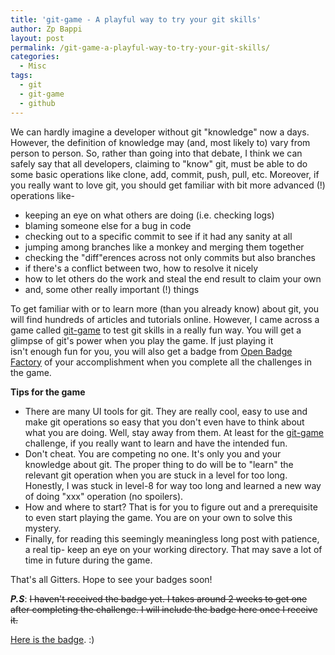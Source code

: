 ```yaml
---
title: 'git-game - A playful way to try your git skills'
author: Zp Bappi
layout: post
permalink: /git-game-a-playful-way-to-try-your-git-skills/
categories:
  - Misc
tags:
  - git
  - git-game
  - github
---
```

We can hardly imagine a developer without git "knowledge" now a days. However, the definition of knowledge may (and, most likely to) vary from person to person. So, rather than going into that debate, I think we can safely say that all developers, claiming to "know" git, must be able to do some basic operations like clone, add, commit, push, pull, etc. Moreover, if you really want to love git, you should get familiar with bit more advanced (!) operations like-

  * keeping an eye on what others are doing (i.e. checking logs)
  * blaming someone else for a bug in code
  * checking out to a specific commit to see if it had any sanity at all
  * jumping among branches like a monkey and merging them together
  * checking the "diff"erences across not only commits but also branches
  * if there's a conflict between two, how to resolve it nicely
  * how to let others do the work and steal the end result to claim your own
  * and, some other really important (!) things

To get familiar with or to learn more (than you already know) about git, you will find hundreds of articles and tutorials online. However, I came across a game called [git-game][1] to test git skills in a really fun way. You will get a glimpse of git's power when you play the game. If just playing it isn't enough fun for you, you will also get a badge from [Open Badge Factory][2] of your accomplishment when you complete all the challenges in the game.

**Tips for the game**

  * There are many UI tools for git. They are really cool, easy to use and make git operations so easy that you don't even have to think about what you are doing. Well, stay away from them. At least for the [git-game][1] challenge, if you really want to learn and have the intended fun.
  * Don't cheat. You are competing no one. It's only you and your knowledge about git. The proper thing to do will be to "learn" the relevant git operation when you are stuck in a level for too long. Honestly, I was stuck in level-8 for way too long and learned a new way of doing "xxx" operation (no spoilers).
  * How and where to start? That is for you to figure out and a prerequisite to even start playing the game. You are on your own to solve this mystery.
  * Finally, for reading this seemingly meaningless long post with patience, a real tip- keep an eye on your working directory. That may save a lot of time in future during the game.

That's all Gitters. Hope to see your badges soon!

***P.S***: <del>I haven't received the badge yet. I takes around 2 weeks to get one after completing the challenge. I will include the badge here once I receive it.</del>

[Here is the badge][3]. :)

 [1]: https://github.com/git-game/git-game
 [2]: https://openbadgefactory.com/
 [3]: https://openbadgepassport.com/badges/badge_info/3255/1444
